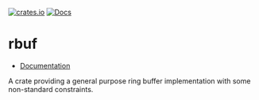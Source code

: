 [![crates.io](https://img.shields.io/crates/v/rbuf.svg)](https://crates.io/crates/rbuf)
[![Docs](https://docs.rs/rbuf/badge.svg)](https://docs.rs/rbuf)

rbuf
====

- [Documentation][docs-rs]

A crate providing a general purpose ring buffer implementation with some
non-standard constraints.


[docs-rs]: https://docs.rs/crate/rbuf
